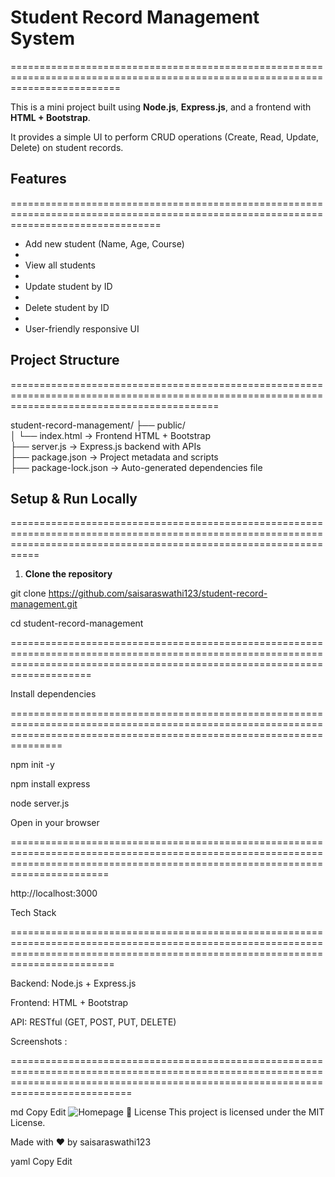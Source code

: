 # Student Record Management System

===============================================================================================================================

This is a  mini project built using **Node.js**, **Express.js**, and a frontend with **HTML + Bootstrap**.  

It provides a simple UI to perform CRUD operations (Create, Read, Update, Delete) on student records.

##  Features

======================================================================================================================================

-  Add new student (Name, Age, Course)
-  
-  View all students
-  
-  Update student by ID
-  
-  Delete student by ID
-  
-  User-friendly responsive UI
  

##  Project Structure
================================================================================================================================================

student-record-management/
├── public/  
│   └── index.html           → Frontend HTML + Bootstrap  
├── server.js                → Express.js backend with APIs  
├── package.json             → Project metadata and scripts  
├── package-lock.json        → Auto-generated dependencies file 


##  Setup & Run Locally
=======================================================================================================================================================================

1. **Clone the repository**

git clone https://github.com/saisaraswathi123/student-record-management.git

cd student-record-management

================================================================================================================================================================================

Install dependencies

===========================================================================================================================================================================

npm init -y

npm install express


node server.js

Open in your browser

===================================================================================================================================================================================

http://localhost:3000


 Tech Stack

 ====================================================================================================================================================================================

Backend: Node.js + Express.js

Frontend: HTML + Bootstrap

API: RESTful (GET, POST, PUT, DELETE)

 Screenshots :
 
 =======================================================================================================================================================================================

 

md
Copy
Edit
![Homepage](./screenshots/home.png)
📄 License
This project is licensed under the MIT License.

Made with ❤️ by saisaraswathi123

yaml
Copy
Edit

